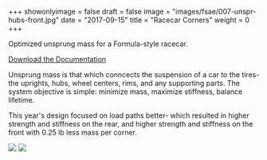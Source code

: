 +++
showonlyimage = false
draft = false
image = "images/fsae/007-unspr-hubs-front.jpg"
date = "2017-09-15"
title = "Racecar Corners"
weight = 0
+++

Optimized unsprung mass for a Formula-style racecar.

<!--more-->

[Download the Documentation](/unspr007.pdf)

Unsprung mass is that which conncects the suspension of a car to the tires- the uprights, hubs, wheel centers, rims, and any supporting parts. The system objective is simple: minimize mass, maximize stiffness, balance lifetime.

This year's design focused on load paths better- which resulted in higher strength and stiffness on the rear, and higher strength and stiffness on the front with 0.25 lb less mass per corner.

![](/images/fsae/007-unspr-hubs-front.jpg)
![](/images/fsae/007-unspr-brackets.jpg)
